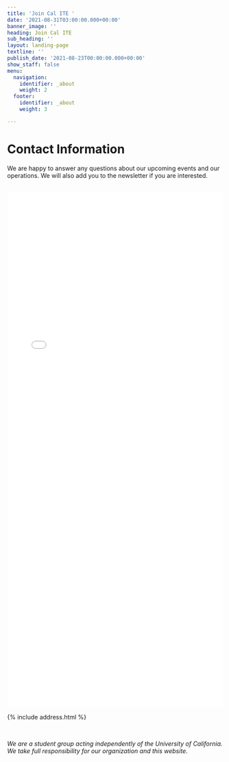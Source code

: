 ```yaml
---
title: 'Join Cal ITE '
date: '2021-08-31T03:00:00.000+00:00'
banner_image: ''
heading: Join Cal ITE
sub_heading: ''
layout: landing-page
textline: ''
publish_date: '2021-08-23T00:00:00.000+00:00'
show_staff: false
menu:
  navigation:
    identifier: _about
    weight: 2
  footer:
    identifier: _about
    weight: 3

---
```

# Contact Information

We are happy to answer any questions about our upcoming events and our operations. We will also add you to the newsletter if you are interested.

<br>

<iframe src="[https://docs.google.com/forms/d/e/1FAIpQLSdQdlAFS7FRL0a_6XP6dx3Ww9VU4xwB6IegW2dXORyiweKqEg/viewform?usp=sf_link](https://docs.google.com/forms/d/e/1FAIpQLSdQdlAFS7FRL0a_6XP6dx3Ww9VU4xwB6IegW2dXORyiweKqEg/viewform?usp=sf_link "https://docs.google.com/forms/d/e/1FAIpQLSdzcfmFvDoBIlZA-AWKclf3v1l_BS-9bZEThG3abmHlqruQGg/viewform?usp=sf_link")" style="width:100%;height:1200px;border:0;"> <a href="[https://docs.google.com/forms/d/e/1FAIpQLSdQdlAFS7FRL0a_6XP6dx3Ww9VU4xwB6IegW2dXORyiweKqEg/viewform?usp=sf_link](https://docs.google.com/forms/d/e/1FAIpQLSdQdlAFS7FRL0a_6XP6dx3Ww9VU4xwB6IegW2dXORyiweKqEg/viewform?usp=sf_link "https://docs.google.com/forms/d/e/1FAIpQLSdQdlAFS7FRL0a_6XP6dx3Ww9VU4xwB6IegW2dXORyiweKqEg/viewform?usp=sf_link")">Open Contact Form</a> </iframe>

<br>

{% include address.html %}

<br>

_We are a student group acting independently of the University of California. We take full responsibility for our organization and this website._